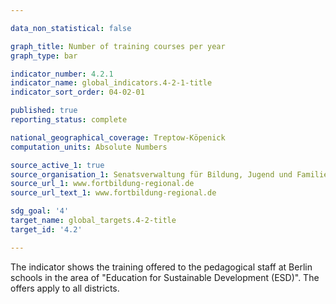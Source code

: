 ```yaml
---

data_non_statistical: false

graph_title: Number of training courses per year
graph_type: bar

indicator_number: 4.2.1
indicator_name: global_indicators.4-2-1-title
indicator_sort_order: 04-02-01

published: true
reporting_status: complete

national_geographical_coverage: Treptow-Köpenick
computation_units: Absolute Numbers

source_active_1: true
source_organisation_1: Senatsverwaltung für Bildung, Jugend und Familie - Regionale Fortbildung Berlin
source_url_1: www.fortbildung-regional.de
source_url_text_1: www.fortbildung-regional.de

sdg_goal: '4'
target_name: global_targets.4-2-title
target_id: '4.2'

---
```


The indicator shows the training offered to the pedagogical staff at Berlin schools in the area of "Education for Sustainable Development (ESD)". The offers apply to all districts. 
